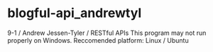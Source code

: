 # blogful-api_andrewtyl

9-1 / Andrew Jessen-Tyler / RESTful APIs
This program may not run properly on Windows.
Reccomended platform: Linux / Ubuntu